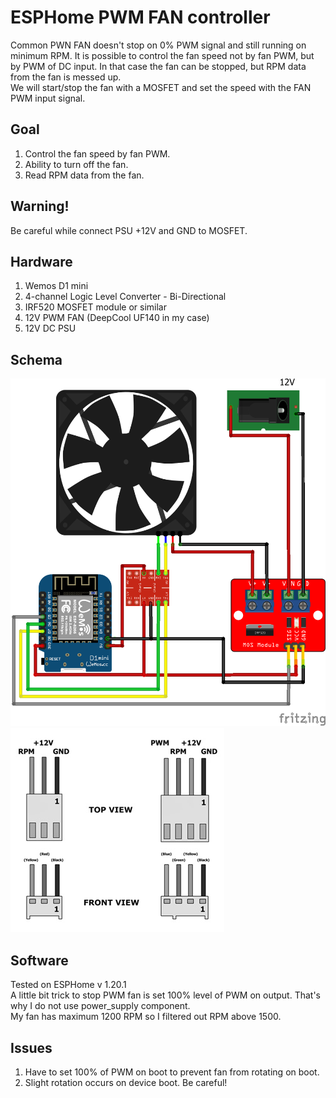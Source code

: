 # ESPHome PWM FAN controller
Common PWN FAN doesn't stop on 0% PWM signal and still running on minimum RPM. It is possible to control the fan speed not by fan PWM, but by PWM of DC input. In that case the fan can be stopped, but RPM data from the fan is messed up.  
We will start/stop the fan with a MOSFET and set the speed with the FAN PWM input signal.

## Goal
1. Control the fan speed by fan PWM.
2. Ability to turn off the fan.
3. Read RPM data from the fan.
## Warning!
Be careful while connect PSU +12V and GND to MOSFET. 
## Hardware
1. Wemos D1 mini
2. 4-channel Logic Level Converter - Bi-Directional
3. IRF520 MOSFET module or similar
4. 12V PWM FAN (DeepCool UF140 in my case)
5. 12V DC PSU

## Schema
![Schema](https://raw.githubusercontent.com/nordeep/esphome_fan_controller/main/images/fanmaster.png)
![Pinout](https://raw.githubusercontent.com/nordeep/esphome_fan_controller/main/images/34PinFanPinout.jpg)

## Software
Tested on ESPHome v 1.20.1  
A little bit trick to stop PWM fan is set 100% level of PWM on output. That's why I do not use power_supply component.  
My fan has maximum 1200 RPM so I filtered out RPM above 1500.

## Issues
1. Have to set 100% of PWM on boot to prevent fan from rotating on boot.
2. Slight rotation occurs on device boot. Be careful!
